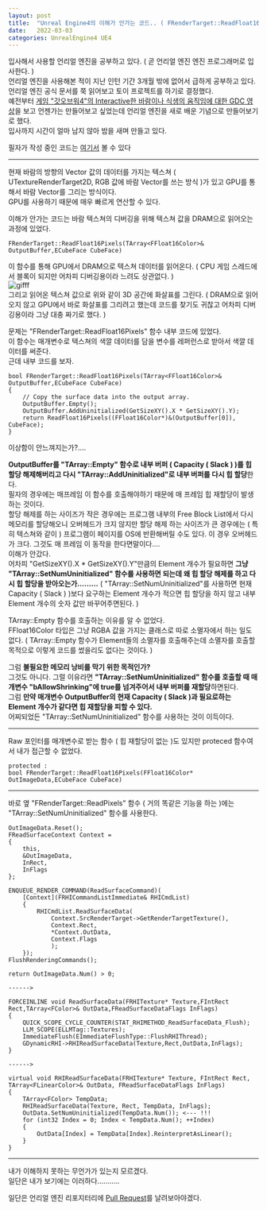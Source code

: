 ```yaml
---
layout: post
title:  "Unreal Engine4의 이해가 안가는 코드.. ( FRenderTarget::ReadFloat16Pixels )"
date:   2022-03-03
categories: UnrealEngine4 UE4
---
```


입사해서 사용할 언리얼 엔진을 공부하고 있다. ( 곧 언리얼 엔진 엔진 프로그래머로 입사한다. )                      
언리얼 엔진을 사용해본 적이 지난 인턴 기간 3개월 밖에 없어서 급하게 공부하고 있다.           
언리얼 엔진 공식 문서를 쭉 읽어보고 토이 프로젝트를 하기로 결정했다.         
예전부터 [게임 "갓오브워4"의 Interactive한 바람이나 식생의 움직임에 대한 GDC 영상](https://youtu.be/MKX45_riWQA)을 보고 언젠가는 만들어보고 싶었는데 언리얼 엔진을 새로 배운 기념으로 만들어보기로 했다.          
입사까지 시간이 얼마 남지 않아 밤을 새며 만들고 있다.        

필자가 작성 중인 코드는 [여기서](https://github.com/SungJJinKang/UE4_Interactive_Wind_and_Vegetation_in_God_of_War) 볼 수 있다                            

-----------------------                

현재 바람의 방향의 Vector 값의 데이터를 가지는 텍스쳐 ( UTextureRenderTarget2D, RGB 값에 바람 Vector를 쓰는 방식 )가 있고 GPU를 통해서 바람 Vector를 그리는 방식이다.       
GPU를 사용하기 때문에 매우 빠르게 연산할 수 있다.                      

이해가 안가는 코드는 바람 텍스쳐의 디버깅을 위해 텍스쳐 값을 DRAM으로 읽어오는 과정에 있었다.            
         
```
FRenderTarget::ReadFloat16Pixels(TArray<FFloat16Color>& OutputBuffer,ECubeFace CubeFace)
```
           
이 함수를 통해 GPU에서 DRAM으로 텍스쳐 데이터를 읽어온다. ( CPU 게임 스레드에서 블록이 되지만 어차피 디버깅용이라 느려도 상관없다. )            
![gifff](https://user-images.githubusercontent.com/33873804/156438399-b6e9e75f-f73f-48f2-bbc5-83ba9268ca47.gif)          
그리고 읽어온 텍스쳐 값으로 위와 같이 3D 공간에 화살표를 그린다. ( DRAM으로 읽어오지 않고 GPU에서 바로 화살표를 그리려고 했는데 코드를 찾기도 귀찮고 어차피 디버깅용이라 그냥 대충 짜기로 했다. )                
        
문제는 "FRenderTarget::ReadFloat16Pixels" 함수 내부 코드에 있었다.      
이 함수는 매개변수로 텍스쳐의 색깔 데이터를 담을 변수를 레퍼런스로 받아서 색깔 데이터를 써준다.        
근데 내부 코드를 보자.         

``` 
bool FRenderTarget::ReadFloat16Pixels(TArray<FFloat16Color>& OutputBuffer,ECubeFace CubeFace)
{
	// Copy the surface data into the output array.
	OutputBuffer.Empty();
	OutputBuffer.AddUninitialized(GetSizeXY().X * GetSizeXY().Y);
	return ReadFloat16Pixels((FFloat16Color*)&(OutputBuffer[0]), CubeFace);
}
```          

이상함이 안느껴지는가?....          

**OutputBuffer를 "TArray::Empty" 함수로 내부 버퍼 ( Capacity ( Slack ) )를 힙 할당 해제해버리고 다시 "TArray::AddUninitialized"로 내부 버퍼를 다시 힙 할당**한다.       
필자의 경우에는 매프레임 이 함수를 호출해야하기 때문에 매 프레임 힙 재할당이 발생하는 것이다.                      
할당 해제를 하는 사이즈가 작은 경우에는 프로그램 내부의 Free Block List에서 다시 메모리를 할당해오니 오버헤드가 크지 않지만 할당 해제 하는 사이즈가 큰 경우에는 ( 특히 텍스쳐와 같이 ) 프로그램이 페이지를 OS에 반환해버릴 수도 있다. 이 경우 오버헤드가 크다. 그것도 매 프레임 이 동작을 한다면말이다....           
이해가 안갔다.      
어차피 "GetSizeXY().X * GetSizeXY().Y"만큼의 Element 개수가 필요하면 **그냥 "TArray::SetNumUninitialized" 함수를 사용하면 되는데 왜 힙 할당 해제를 하고 다시 힙 할당을 받아오는가.........** ( "TArray::SetNumUninitialized"를 사용하면 현재 Capacity ( Slack ) )보다 요구하는 Element 개수가 적으면 힙 할당을 하지 않고 내부 Element 개수의 숫자 값만 바꾸어주면된다. )           
    
TArray::Empty 함수를 호출하는 이유를 알 수 없었다.            
FFloat16Color 타입은 그냥 RGBA 값을 가지는 클래스로 따로 소멸자에서 하는 일도 없다. ( TArray::Empty 함수가 Element들의 소멸자를 호출해주는데 소멸자를 호출할 목적으로 이렇게 코드를 썼을리도 없다는 것이다. )                    

그럼 **불필요한 메모리 낭비를 막기 위한 목적인가?**                
그것도 아니다. 그럴 이유라면 **"TArray::SetNumUninitialized" 함수를 호출할 때 매개변수 "bAllowShrinking"에 true를 넘겨주어서 내부 버퍼를 재할당**하면된다.                          
그럼 **만약 매개변수 OutputBuffer의 현재 Capacity ( Slack )과 필요로하는 Element 개수가 같다면 힙 재할당을 피할 수 있다.**        
어찌되었든 "TArray::SetNumUninitialized" 함수를 사용하는 것이 이득이다.          
                
----------------------         
               
Raw 포인터를 매개변수로 받는 함수 ( 힙 재할당이 없는 )도 있지만 proteced 함수여서 내가 접근할 수 없었다.          
```
protected : 
bool FRenderTarget::ReadFloat16Pixels(FFloat16Color* OutImageData,ECubeFace CubeFace)
```        
             
------------------
          
바로 옆 "FRenderTarget::ReadPixels" 함수 ( 거의 똑같은 기능을 하는 )에는 "TArray::SetNumUninitialized" 함수를 사용한다.     
```
OutImageData.Reset();
FReadSurfaceContext Context =
{
    this,
    &OutImageData,
    InRect,
    InFlags
};

ENQUEUE_RENDER_COMMAND(ReadSurfaceCommand)(
    [Context](FRHICommandListImmediate& RHICmdList)
    {
        RHICmdList.ReadSurfaceData(
            Context.SrcRenderTarget->GetRenderTargetTexture(),
            Context.Rect,
            *Context.OutData,
            Context.Flags
            );
    });
FlushRenderingCommands();

return OutImageData.Num() > 0;

------>             

FORCEINLINE void ReadSurfaceData(FRHITexture* Texture,FIntRect Rect,TArray<FColor>& OutData,FReadSurfaceDataFlags InFlags)
{
    QUICK_SCOPE_CYCLE_COUNTER(STAT_RHIMETHOD_ReadSurfaceData_Flush);
    LLM_SCOPE(ELLMTag::Textures);
    ImmediateFlush(EImmediateFlushType::FlushRHIThread);  
    GDynamicRHI->RHIReadSurfaceData(Texture,Rect,OutData,InFlags);
}

------>     

virtual void RHIReadSurfaceData(FRHITexture* Texture, FIntRect Rect, TArray<FLinearColor>& OutData, FReadSurfaceDataFlags InFlags)
{
    TArray<FColor> TempData;
    RHIReadSurfaceData(Texture, Rect, TempData, InFlags);
    OutData.SetNumUninitialized(TempData.Num()); <--- !!!
    for (int32 Index = 0; Index < TempData.Num(); ++Index)
    {
        OutData[Index] = TempData[Index].ReinterpretAsLinear();
    }
}
```


-------------------------------------          

내가 이해하지 못하는 무언가가 있는지 모르겠다.          
일단은 내가 보기에는 이러하다...........         

일단은 언리얼 엔진 리포지터리에 [Pull Request](https://github.com/EpicGames/UnrealEngine/pull/8953)를 날려보아야겠다.           





